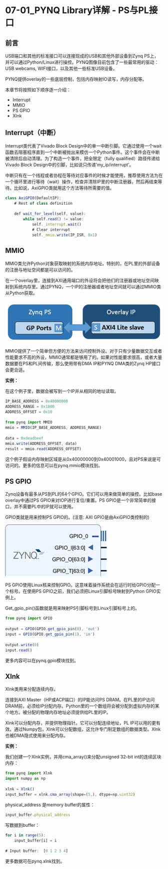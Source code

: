 # 07-01\_PYNQ Library详解 - PS与PL接口

## 前言

USB端口和其他的标准接口可以连接现成的USB和其他外部设备到Zynq PS上，并可以通过Python/Linux进行操控。PYNQ图像目前包含了一些最常用的驱动：USB webcams, WIFI接口，以及其他一些标准USB设备。

PYNQ提供overlay的一些底层控制，包括内存映射IO读写，内存分配等。

本章节将按照如下顺序逐一介绍：

* Interrupt
* MMIO
* PS GPIO
* Xlnk

## Interrupt（中断）

Interrupt类代表了Vivado Block Design中的单一中断引脚。它通过使用一个wait函数去阻塞程序直到一个中断被抛出来模仿一个Python事件。这个事件会在中断被清除后自动清理。为了构造一个事件，把全限定（fully qualified）路径传递给Vivado Block Design中的引脚，比如说只传递’my\_ip/interrupt’。

中断只有在一个线程或者协程在等待对应事件的时候才能使用，推荐使用方法为在一个循环里进行等待（wait）操作，检查并清除IP里的中断注册器，然后再结束等待。比如说，AxiGPIO类就用这个方法等待所需要的值。

```javascript
class AxiGPIO(DefaultIP):
    # Rest of class definition

    def wait_for_level(self, value):
        while self.read() != value:
            self._interrupt.wait()
            # Clear interrupt
            self._mmio.write(IP_ISR, 0x1)
```

## MMIO

MMIO类允许Python对象获取映射的系统内存地址。特别的，在PL里的外部设备的注册与地址空间都是可以访问的。

在一个overlay里，连接到AXI通用端口的外设将会把他们的注册器或地址空间映射到系统内存里。通过PYNQ，一个IP的注册器或者地址空间就可以通过MMIO类从Python获取。

![](../.gitbook/assets/53.png)

MMIO提供了一个简单但方便的方法来访问控制外设。对于只有少量数据交互或者性能要求不高的外设，MMIO通常都是够用了的。如果对性能要求很高，或者大量数据要在PS和PL间传输，那么使用带有DMA IP和PYNQ DMA类的Zynq HP接口会更合适。

**实例：**

在这个例子里，数据会被写到一个IP并从相同的地址读取。

```javascript
IP_BASE_ADDRESS = 0x40000000
ADDRESS_RANGE = 0x1000
ADDRESS_OFFSET = 0x10

from pynq import MMIO
mmio = MMIO(IP_BASE_ADDRESS, ADDRESS_RANGE)

data = 0xdeadbeef
mmio.write(ADDRESS_OFFSET, data)
result = mmio.read(ADDRESS_OFFSET)
```

这个例子假设内存映射区域是从0x40000000到0x40001000，且对PS来说是可访问的。更多的信息可以在pynq.mmio模块找到。

## PS GPIO

Zynq设备有最多从PS到PL的64个GPIO。它们可以用来做简单的操控。比如base overlay中通过PS GPIO来对IOP进行复位/重置。PS GPIO是一个非常简单的接口，并不需要PL中的IP就可以使用。

GPIO类就是用来控制PS GPIO的。\(注意: AXI GPIO是由AxiGPIO类控制的\)

![](../.gitbook/assets/54%20%281%29.png)

 PS GPIO使用Linux核来控制GPIO。这意味着操作系统会在运行时给GPIO分配一个标号。在使用PS GPIO之前，我们必须把Linux引脚标号映射到Python GPIO实例上。

Get\_gpio\_pin\(\)函数就是用来映射PS引脚标号到Linux引脚标号上的。

```javascript
from pynq import GPIO

output = GPIO(GPIO.get_gpio_pin(0), 'out')
input = GPIO(GPIO.get_gpio_pin(1), 'in')

output.write(0)
input.read()
```

更多内容可以在pynq.gpio模块找到。

## Xlnk

Xlnk类用来分配连续内存。

连接到AXI Master（HP或ACP端口）的IP能访问PS DRAM。在PL里的IP访问DRAM前，必须给IP分配内存。Python里的一个数组将会被分配到虚拟内存的某个地方。被分配的物理内存地址必须提供给PL里的IP。

Xlnk可以分配内存，并提供物理指针。它可以分配连续地址，PL IP可以用的更有效。通过Numpy包，Xlnk可以分配数组，这允许专门制定数组的数据类型。Xlnk也被DMA隐式使用来分配内存。

**实例：**

我们创建一个Xlnk实例，并用cma\_array\(\)来分配unsigned 32-bit int的连续区块内存：

```javascript
from pynq import Xlnk
import numpy as np

xlnk = Xlnk()
input_buffer = xlnk.cma_array(shape=(5,), dtype=np.uint32)
```

physical\_address 是memory buffer的属性：

```javascript
input_buffer.physical_address
```

写数据到buffer：

```javascript
for i in range(5):
    input_buffer[i] = i

# Input buffer:  [0 1 2 3 4]
```

更多数据可在pynq.xlnk找到。

